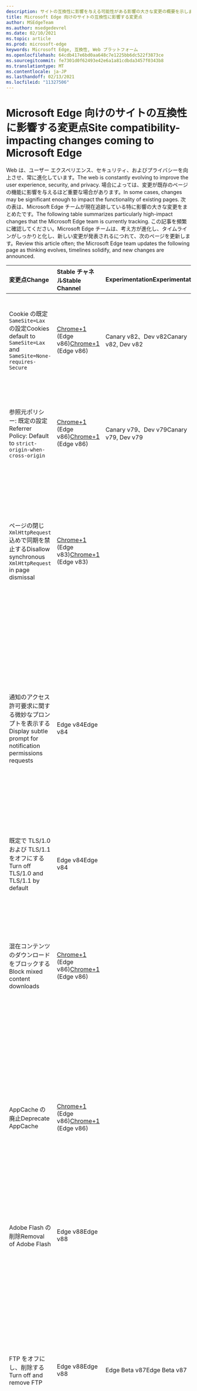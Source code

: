 ```yaml
---
description: サイトの互換性に影響を与える可能性がある影響の大きな変更の概要を示します。
title: Microsoft Edge 向けのサイトの互換性に影響する変更点
author: MSEdgeTeam
ms.author: msedgedevrel
ms.date: 02/10/2021
ms.topic: article
ms.prod: microsoft-edge
keywords: Microsoft Edge, 互換性, Web プラットフォーム
ms.openlocfilehash: 64cdb417e6bd0aa648c7e1225bb6dc522f3873ce
ms.sourcegitcommit: fe7301d0f62493e42e6a1a81cdbda3457f0343b8
ms.translationtype: MT
ms.contentlocale: ja-JP
ms.lasthandoff: 02/13/2021
ms.locfileid: "11327506"
---
```

# <span data-ttu-id="ca049-104">Microsoft Edge 向けのサイトの互換性に影響する変更点</span><span class="sxs-lookup"><span data-stu-id="ca049-104">Site compatibility-impacting changes coming to Microsoft Edge</span></span>  

<span data-ttu-id="ca049-105">Web は、ユーザー エクスペリエンス、セキュリティ、およびプライバシーを向上させ、常に進化しています。</span><span class="sxs-lookup"><span data-stu-id="ca049-105">The web is constantly evolving to improve the user experience, security, and privacy.</span></span>  <span data-ttu-id="ca049-106">場合によっては、変更が既存のページの機能に影響を与えるほど重要な場合があります。</span><span class="sxs-lookup"><span data-stu-id="ca049-106">In some cases, changes may be significant enough to impact the functionality of existing pages.</span></span>  <span data-ttu-id="ca049-107">次の表は、Microsoft Edge チームが現在追跡している特に影響の大きな変更をまとめたです。</span><span class="sxs-lookup"><span data-stu-id="ca049-107">The following table summarizes particularly high-impact changes that the Microsoft Edge team is currently tracking.</span></span>  <span data-ttu-id="ca049-108">この記事を頻繁に確認してください。Microsoft Edge チームは、考え方が進化し、タイムラインがしっかりと化し、新しい変更が発表されるにつれて、次のページを更新します。</span><span class="sxs-lookup"><span data-stu-id="ca049-108">Review this article often; the Microsoft Edge team updates the following page as thinking evolves, timelines solidify, and new changes are announced.</span></span>  

| <span data-ttu-id="ca049-109">変更点</span><span class="sxs-lookup"><span data-stu-id="ca049-109">Change</span></span> | <span data-ttu-id="ca049-110">Stable チャネル</span><span class="sxs-lookup"><span data-stu-id="ca049-110">Stable Channel</span></span> | <span data-ttu-id="ca049-111">Experimentation</span><span class="sxs-lookup"><span data-stu-id="ca049-111">Experimentation</span></span> | <span data-ttu-id="ca049-112">追加情報</span><span class="sxs-lookup"><span data-stu-id="ca049-112">Additional information</span></span> |  
|:--- |:--- |:--- |:--- |
| <span data-ttu-id="ca049-113">Cookie の既定 `SameSite=Lax` の設定</span><span class="sxs-lookup"><span data-stu-id="ca049-113">Cookies default to `SameSite=Lax` and</span></span> `SameSite=None-requires-Secure` | <span data-ttu-id="ca049-114">[Chrome+1](#release-comments) \(Edge v86\)</span><span class="sxs-lookup"><span data-stu-id="ca049-114">[Chrome+1](#release-comments) \(Edge v86\)</span></span>  | <span data-ttu-id="ca049-115">Canary v82、Dev v82</span><span class="sxs-lookup"><span data-stu-id="ca049-115">Canary v82, Dev v82</span></span> | <span data-ttu-id="ca049-116">この変更は、Microsoft Edge が基づいている Chromium プロジェクトで発生します。</span><span class="sxs-lookup"><span data-stu-id="ca049-116">This change is happening in the Chromium project, on which Microsoft Edge is based.</span></span>  <span data-ttu-id="ca049-117">この変更について Google が計画したタイムラインなど、詳細については [、「Chrome Platform Status」エントリに移動します][ChromePlatformStatus5088147346030592]。</span><span class="sxs-lookup"><span data-stu-id="ca049-117">For more information, including the planned timeline by Google for this change, navigate to the [Chrome Platform Status entry][ChromePlatformStatus5088147346030592].</span></span>  |  
| <span data-ttu-id="ca049-118">参照元ポリシー: 既定の設定</span><span class="sxs-lookup"><span data-stu-id="ca049-118">Referrer Policy: Default to</span></span> `strict-origin-when-cross-origin` | <span data-ttu-id="ca049-119">[Chrome+1](#release-comments) \(Edge v86\)</span><span class="sxs-lookup"><span data-stu-id="ca049-119">[Chrome+1](#release-comments) \(Edge v86\)</span></span>  | <span data-ttu-id="ca049-120">Canary v79、Dev v79</span><span class="sxs-lookup"><span data-stu-id="ca049-120">Canary v79, Dev v79</span></span> | <span data-ttu-id="ca049-121">この変更は、Microsoft Edge が基づいている Chromium プロジェクトで発生します。</span><span class="sxs-lookup"><span data-stu-id="ca049-121">This change is happening in the Chromium project, on which Microsoft Edge is based.</span></span>  <span data-ttu-id="ca049-122">この変更について Google が計画したタイムラインなど、詳細については [、「Chrome Platform Status」エントリに移動します][ChromePlatformStatus6251880185331712]。</span><span class="sxs-lookup"><span data-stu-id="ca049-122">For more information, including the planned timeline by Google for this change, navigate to the [Chrome Platform Status entry][ChromePlatformStatus6251880185331712].</span></span>  |  
| <span data-ttu-id="ca049-123">ページの閉じ `XmlHttpRequest` 込めで同期を禁止する</span><span class="sxs-lookup"><span data-stu-id="ca049-123">Disallow synchronous `XmlHttpRequest` in page dismissal</span></span> | <span data-ttu-id="ca049-124">[Chrome+1](#release-comments) \(Edge v83\)</span><span class="sxs-lookup"><span data-stu-id="ca049-124">[Chrome+1](#release-comments) \(Edge v83\)</span></span> |  | <span data-ttu-id="ca049-125">この変更は、Microsoft Edge が基づいている Chromium プロジェクトで発生します。</span><span class="sxs-lookup"><span data-stu-id="ca049-125">This change is happening in the Chromium project, on which Microsoft Edge is based.</span></span>  <span data-ttu-id="ca049-126">Chrome と一致する Microsoft Edge には、Edge v88 までこの変更をオフにするグループ ポリシーが用意されています。</span><span class="sxs-lookup"><span data-stu-id="ca049-126">Matching Chrome, Microsoft Edge offers a Group Policy to turn off this change until Edge v88.</span></span>  <span data-ttu-id="ca049-127">この変更について Google が計画したタイムラインなど、詳細については [、「Chrome Platform Status」エントリに移動します][ChromePlatformStatus4664843055398912]。</span><span class="sxs-lookup"><span data-stu-id="ca049-127">For more information, including the planned timeline by Google for this change, navigate to the [Chrome Platform Status entry][ChromePlatformStatus4664843055398912].</span></span>  |  
| <span data-ttu-id="ca049-128">通知のアクセス許可要求に関する微妙なプロンプトを表示する</span><span class="sxs-lookup"><span data-stu-id="ca049-128">Display subtle prompt for notification permissions requests</span></span> | <span data-ttu-id="ca049-129">Edge v84</span><span class="sxs-lookup"><span data-stu-id="ca049-129">Edge v84</span></span> |  | <span data-ttu-id="ca049-130">Quiet notification requests display a subtle request icon in the address bar for site notification permissions requested using the `Notifications` or `Push` API, replacing the full or standard permission flyout prompt UI.</span><span class="sxs-lookup"><span data-stu-id="ca049-130">Quiet notification requests display a subtle request icon in the address bar for site notification permissions requested using the `Notifications` or `Push` API, replacing the full or standard permission flyout prompt UI.</span></span>  <span data-ttu-id="ca049-131">この機能は現在、すべてのユーザーに対して有効になっています。</span><span class="sxs-lookup"><span data-stu-id="ca049-131">This feature is currently enabled for all users.</span></span>  <span data-ttu-id="ca049-132">Quiet 通知要求をオプトアウトするには、次の場所に移動します `edge://settings/content/notifications` 。</span><span class="sxs-lookup"><span data-stu-id="ca049-132">To opt out of quiet notification requests, navigate to `edge://settings/content/notifications`.</span></span>  <span data-ttu-id="ca049-133">将来、Microsoft Edge チームは、一部のシナリオでフル フライアウト通知プロンプトの有効化を再び有効にするよう考える可能性があります。</span><span class="sxs-lookup"><span data-stu-id="ca049-133">In the future, the Microsoft Edge team may explore re-enabling the full flyout notification prompt in some scenarios.</span></span>  |  
| <span data-ttu-id="ca049-134">既定で TLS/1.0 および TLS/1.1 をオフにする</span><span class="sxs-lookup"><span data-stu-id="ca049-134">Turn off TLS/1.0 and TLS/1.1 by default</span></span> | <span data-ttu-id="ca049-135">Edge v84</span><span class="sxs-lookup"><span data-stu-id="ca049-135">Edge v84</span></span> |  | <span data-ttu-id="ca049-136">[SSLMinVersion グループ][DeployedgeMicrosoftEdgePoliciesSslversionmin]ポリシーでは、TLS/1.0 および TLS/1.1 の再有効化が許可されます。ポリシーは Edge v90 まで使用可能なままです。</span><span class="sxs-lookup"><span data-stu-id="ca049-136">The [SSLMinVersion][DeployedgeMicrosoftEdgePoliciesSslversionmin] Group Policy permits re-enabling of TLS/1.0 and TLS/1.1; the policy remains available until Edge v90.</span></span>  |  
| <span data-ttu-id="ca049-137">混在コンテンツのダウンロードをブロックする</span><span class="sxs-lookup"><span data-stu-id="ca049-137">Block mixed content downloads</span></span> | <span data-ttu-id="ca049-138">[Chrome+1](#release-comments) \(Edge v86\)</span><span class="sxs-lookup"><span data-stu-id="ca049-138">[Chrome+1](#release-comments) \(Edge v86\)</span></span>  |  | <span data-ttu-id="ca049-139">この変更は、Microsoft Edge が基づいている Chromium プロジェクトで発生します。</span><span class="sxs-lookup"><span data-stu-id="ca049-139">This change is happening in the Chromium project, on which Microsoft Edge is based.</span></span>  <span data-ttu-id="ca049-140">この変更について Google が計画したタイムラインを含む詳細については、Google セキュリティブログ [のエントリに移動します][GoogleBlogSecurity20200206]。</span><span class="sxs-lookup"><span data-stu-id="ca049-140">For more information, including the planned timeline by Google for this change, navigate to the [Google security blog entry][GoogleBlogSecurity20200206].</span></span>  <span data-ttu-id="ca049-141">警告またはブロックするファイルの種類に関する Microsoft のロールアウト スケジュールは、Chrome の後の 1 つのリリースで計画されています。</span><span class="sxs-lookup"><span data-stu-id="ca049-141">The Microsoft rollout schedule on file types to warn or block is planned for one release after Chrome.</span></span>  |  
| <span data-ttu-id="ca049-142">AppCache の廃止</span><span class="sxs-lookup"><span data-stu-id="ca049-142">Deprecate AppCache</span></span> | <span data-ttu-id="ca049-143">[Chrome+1](#release-comments) \(Edge v86\)</span><span class="sxs-lookup"><span data-stu-id="ca049-143">[Chrome+1](#release-comments) \(Edge v86\)</span></span>  |  | <span data-ttu-id="ca049-144">この変更は、Microsoft Edge が基づいている Chromium プロジェクトで発生します。</span><span class="sxs-lookup"><span data-stu-id="ca049-144">This change is happening in the Chromium project, on which Microsoft Edge is based.</span></span>  <span data-ttu-id="ca049-145">詳細については [、WebDev ドキュメントに移動してください][WebDevAppCacheRemoval]。</span><span class="sxs-lookup"><span data-stu-id="ca049-145">For more information, navigate to the [WebDev documentation][WebDevAppCacheRemoval].</span></span>  <span data-ttu-id="ca049-146">Microsoft の非推奨のロールアウト スケジュールは、Chrome の後の 1 つのリリースで計画されています。</span><span class="sxs-lookup"><span data-stu-id="ca049-146">The Microsoft rollout schedule for deprecation is planned for one release after Chrome.</span></span>  <span data-ttu-id="ca049-147">[AppCache OriginTrial トークン][ChromeDevelopersOrigintrialsAppCacheOriginTrial]を要求すると、サイトは Edge v90 まで非推奨の API を引き続き使用できます。</span><span class="sxs-lookup"><span data-stu-id="ca049-147">Requesting an [AppCache OriginTrial Token][ChromeDevelopersOrigintrialsAppCacheOriginTrial] allows sites to continue to use the deprecated API until Edge v90.</span></span>  |  
| <span data-ttu-id="ca049-148">Adobe Flash の削除</span><span class="sxs-lookup"><span data-stu-id="ca049-148">Removal of Adobe Flash</span></span> | <span data-ttu-id="ca049-149">Edge v88</span><span class="sxs-lookup"><span data-stu-id="ca049-149">Edge v88</span></span>  |  | <span data-ttu-id="ca049-150">この変更は、Microsoft Edge が基づいている Chromium プロジェクトで発生します。</span><span class="sxs-lookup"><span data-stu-id="ca049-150">This change is happening in the Chromium project, on which Microsoft Edge is based.</span></span>  <span data-ttu-id="ca049-151">詳細については [、Adobe Flash Chromium ロードマップに移動してください][ChromiumFlashRoadmapSupportRemoved]。</span><span class="sxs-lookup"><span data-stu-id="ca049-151">For more information, navigate to the [Adobe Flash Chromium Roadmap][ChromiumFlashRoadmapSupportRemoved].</span></span>  | 
| <span data-ttu-id="ca049-152">FTP をオフにし、削除する</span><span class="sxs-lookup"><span data-stu-id="ca049-152">Turn off and remove FTP</span></span> | <span data-ttu-id="ca049-153">Edge v88</span><span class="sxs-lookup"><span data-stu-id="ca049-153">Edge v88</span></span>  | <span data-ttu-id="ca049-154">Edge Beta v87</span><span class="sxs-lookup"><span data-stu-id="ca049-154">Edge Beta v87</span></span> | <span data-ttu-id="ca049-155">Edge Beta v87 では、FTP サポートは既定で無効になっています。Edge Stable v87 では有効なままです。</span><span class="sxs-lookup"><span data-stu-id="ca049-155">In Edge Beta v87, FTP support is turned off by default; in Edge Stable v87 it remains enabled.</span></span>  <span data-ttu-id="ca049-156">Edge v88 では、FTP サポートは完全に削除されます。</span><span class="sxs-lookup"><span data-stu-id="ca049-156">In Edge v88, FTP support is removed entirely.</span></span>  <span data-ttu-id="ca049-157">この変更は、Microsoft Edge が基づいている Chromium プロジェクトで発生します。</span><span class="sxs-lookup"><span data-stu-id="ca049-157">This change is happening in the Chromium project, on which Microsoft Edge is based.</span></span>  <span data-ttu-id="ca049-158">詳しくは、Chrome プラットフォームの状態 [エントリに移動してください][ChromePlatformStatus6246151319715840]。</span><span class="sxs-lookup"><span data-stu-id="ca049-158">For more information, navigate to the [Chrome Platform Status Entry][ChromePlatformStatus6246151319715840].</span></span>  <span data-ttu-id="ca049-159">まだ FTP サポートが必要なサイトがある企業は、IE モードを使用するサイトを構成することで、FTP を引き続 [き使用できます][DeployedgeEdgeIeMode]。</span><span class="sxs-lookup"><span data-stu-id="ca049-159">Enterprises that have sites that still require FTP support can continue to use FTP by configuring the site to use [IE mode][DeployedgeEdgeIeMode].</span></span>  | 
| <span data-ttu-id="ca049-160">混在コンテンツ イメージの自動アップグレード</span><span class="sxs-lookup"><span data-stu-id="ca049-160">Autoupgrade mixed content images</span></span> | <span data-ttu-id="ca049-161">Edge v88</span><span class="sxs-lookup"><span data-stu-id="ca049-161">Edge v88</span></span>  |  | <span data-ttu-id="ca049-162">安全でない \(HTTP\) イメージへの参照は、HTTPS に自動的にアップグレードされます。HTTPS 経由で画像を利用できない場合、イメージのダウンロードは失敗します。</span><span class="sxs-lookup"><span data-stu-id="ca049-162">Non-secure \(HTTP\) references to images are automatically upgraded to HTTPS; if the image is not available over HTTPS, the image download fails.</span></span> <span data-ttu-id="ca049-163">この [機能を制御][DeployedgeMicrosoftEdgePoliciesInsecurecontentallowedforurls] するには、グループ ポリシーを使用できます。</span><span class="sxs-lookup"><span data-stu-id="ca049-163">A [Group Policy][DeployedgeMicrosoftEdgePoliciesInsecurecontentallowedforurls] is available to control this feature.</span></span> <span data-ttu-id="ca049-164">この変更は、Microsoft Edge が基づいている Chromium プロジェクトで発生します。</span><span class="sxs-lookup"><span data-stu-id="ca049-164">This change is happening in the Chromium project, on which Microsoft Edge is based.</span></span> <span data-ttu-id="ca049-165">詳しくは、Chrome プラットフォームの状態 [のエントリに移動してください][ChromePlatformStatus4926989725073408]。</span><span class="sxs-lookup"><span data-stu-id="ca049-165">For more information, navigate to the [Chrome Platform Status entry][ChromePlatformStatus4926989725073408].</span></span>  | 
| <span data-ttu-id="ca049-166">サード パーティの Cookie がブロックされている場合、HTTP 認証は許可されません</span><span class="sxs-lookup"><span data-stu-id="ca049-166">HTTP authentication disallowed when third-party cookies are blocked</span></span>  | <span data-ttu-id="ca049-167">Edge v87</span><span class="sxs-lookup"><span data-stu-id="ca049-167">Edge v87</span></span>  |  | <span data-ttu-id="ca049-168">Edge v87 から [、BlockThirdPartyCookies][DeployedgeMicrosoftEdgePoliciesBlockthirdpartycookies] ポリシーまたは [エッジの設定] ページを使用してサード パーティの要求に対して Cookie がブロックされる場合、HTTP 認証も許可されません。</span><span class="sxs-lookup"><span data-stu-id="ca049-168">Starting with Edge v87, when cookies are blocked for third-party requests, either using the [BlockThirdPartyCookies][DeployedgeMicrosoftEdgePoliciesBlockthirdpartycookies] policy or via the Edge Settings page, HTTP authentication is also disallowed.</span></span> <span data-ttu-id="ca049-169">この変更は、リストをホスト [する][DeployedgeEdgeIeModePoliciesConfigureUsingUseEnterpriseModeIeWebsiteListPolicy] エンドポイントが HTTP 認証を使用する必要がある場合Internet Explorerモードのエンタープライズ モード サイト一覧のダウンロードに影響を与える可能性があります。</span><span class="sxs-lookup"><span data-stu-id="ca049-169">This change may impact Enterprise Mode [Site List downloads for Internet Explorer mode][DeployedgeEdgeIeModePoliciesConfigureUsingUseEnterpriseModeIeWebsiteListPolicy] if the endpoint hosting the list requires the use of HTTP authentication.</span></span>  <span data-ttu-id="ca049-170">エンタープライズ モード サイト一覧のダウンロードで Cookie と HTTP 認証の両方を使用するには [、CookieAllowedForURLs][DeployedgeMicrosoftEdgePoliciesCookiesallowedforurls] ポリシーに一致する URL パターンを追加します。</span><span class="sxs-lookup"><span data-stu-id="ca049-170">To allow the use of both cookies and HTTP authentication for Enterprise Mode Site List downloads, add a matching URL pattern to the [CookiesAllowedForURLs][DeployedgeMicrosoftEdgePoliciesCookiesallowedforurls] policy.</span></span>  |   

##### <span data-ttu-id="ca049-171">コメントをリリースする</span><span class="sxs-lookup"><span data-stu-id="ca049-171">Release comments</span></span>  

:::row:::
   :::column span="1":::
      <span data-ttu-id="ca049-172">Chrome+1</span><span class="sxs-lookup"><span data-stu-id="ca049-172">Chrome+1</span></span>  
   :::column-end:::
   :::column span="2":::
      <span data-ttu-id="ca049-173">ユーザーと開発者のフィードバックに基づいて、示されている機能または変更は Chrome の後にリリースされます。</span><span class="sxs-lookup"><span data-stu-id="ca049-173">Based on user and developer feedback, the indicated feature or change ships one release after Chrome.</span></span>  
   :::column-end:::
:::row-end:::
:::row:::
   :::column span="1":::
      <span data-ttu-id="ca049-174">Chrome または Chrome+1</span><span class="sxs-lookup"><span data-stu-id="ca049-174">Chrome or Chrome+1</span></span>  
   :::column-end:::
   :::column span="2":::
      <span data-ttu-id="ca049-175">ユーザーと開発者のフィードバックに基づいて、示されている機能または変更は Chrome の後に同時に、または 1 つのリリースで出荷されます。</span><span class="sxs-lookup"><span data-stu-id="ca049-175">Based on user and developer feedback, the indicated feature or change ships at the same time or one release after Chrome.</span></span>  
   :::column-end:::
:::row-end:::

<!-- links -->  

[DeployedgeEdgeIeMode]: /deployedge/edge-ie-mode "IE モードの|Microsoft Docs"  
[DeployedgeEdgeIeModePoliciesConfigureUsingUseEnterpriseModeIeWebsiteListPolicy]: /deployedge/edge-ie-mode-policies#configure-using-the-use-the-enterprise-mode-ie-website-list-policy "[エンタープライズ モードの IE Web サイト一覧を使う] ポリシーを使って構成する - IE モード ポリシーを構成|Microsoft Docs"  
[DeployedgeMicrosoftEdgePoliciesBlockthirdpartycookies]: /deployedge/microsoft-edge-policies#blockthirdpartycookies "BlockThirdPartyCookies - Microsoft Edge - ポリシー|Microsoft Docs"  
[DeployedgeMicrosoftEdgePoliciesCookiesallowedforurls]: /deployedge/microsoft-edge-policies#cookiesallowedforurls "CookiesAllowedForUrls - Microsoft Edge - ポリシー|Microsoft Docs"  
[DeployedgeMicrosoftEdgePoliciesInsecurecontentallowedforurls]:  /deployedge/microsoft-edge-policies#insecurecontentallowedforurls "InsecureContentAllowedForUrls - Microsoft Edge - ポリシー|Microsoft Docs"  
[DeployedgeMicrosoftEdgePoliciesSslversionmin]: /deployedge/microsoft-edge-policies#sslversionmin "SSLVersionMin - Microsoft Edge - ポリシー|Microsoft Docs"  

[ChromePlatformStatus4664843055398912]: https://chromestatus.com/feature/4664843055398912 "ページを閉じるために JavaScript を使用して XHR を同期|Chrome プラットフォームの状態"  
[ChromePlatformStatus4926989725073408]: https://chromestatus.com/feature/4926989725073408 "イメージ混在コンテンツ の自動アップグレード|Chrome プラットフォームの状態"  
[ChromePlatformStatus5088147346030592]: https://chromestatus.com/feature/5088147346030592 "Cookie の既定値は SameSite=Lax |Chrome プラットフォームの状態"  
[ChromePlatformStatus6246151319715840]: https://chromestatus.com/feature/6246151319715840 "FTP サポートの廃止|Chrome プラットフォームの状態"  
[ChromePlatformStatus6251880185331712]: https://chromestatus.com/feature/6251880185331712 "参照元ポリシー: 既定では strict-origin-when-cross-origin |Chrome プラットフォームの状態"  

[ChromiumFlashRoadmapSupportRemoved]: https://www.chromium.org/flash-roadmap#TOC-Flash-Support-Removed-from-Chromium-Target:-Chrome-88---Jan-2021- "Chromium からのフラッシュ サポートの削除 (ターゲット: Chrome 88+ - Jan 2021) - Flash ロードマップ |Chromium プロジェクト"  

[ChromeDevelopersOrigintrialsAppCacheOriginTrial]: https://developers.chrome.com/origintrials/#/view_trial/1776670052997660673 "AppCache OriginTrial トークン|Chrome 開発者"  

[GoogleBlogSecurity20200206]: https://security.googleblog.com/2020/02/protecting-users-from-insecure_6.html "Google Chrome での安全でないダウンロードからユーザーを保護する - Google Online セキュリティ ブログ" 

[WebDevAppCacheRemoval]: https://web.dev/appcache-removal "AppCache の削除の準備|web.dev"  

<!--todo:  cleanup links  -->  
